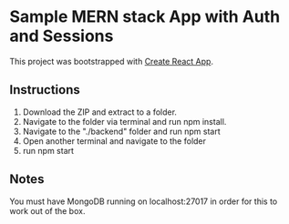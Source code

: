 # Sample MERN stack App with Auth and Sessions

This project was bootstrapped with [Create React App](https://github.com/facebook/create-react-app).

## Instructions

1. Download the ZIP and extract to a folder. 
2. Navigate to the folder via terminal and run npm install.
3. Navigate to the "./backend" folder and run npm start
4. Open another terminal and navigate to the folder
5. run npm start

## Notes
You must have MongoDB running on localhost:27017 in order for this to work out of the box. 
